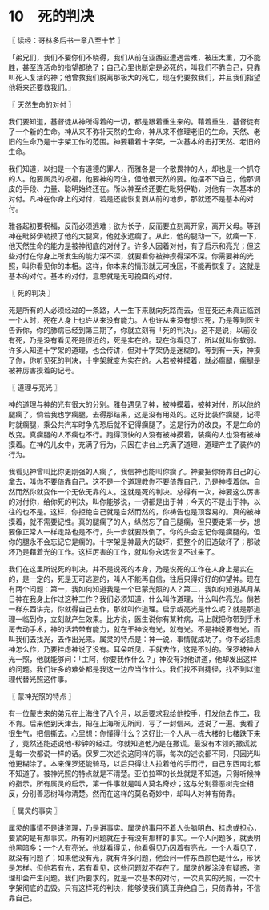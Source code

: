 # 10　死的判决



〖 读经：哥林多后书一章八至十节 〗

「弟兄们，我们不要你们不晓得，我们从前在亚西亚遭遇苦难，被压太重，力不能胜，甚至连活命的指望都绝了；自己心里也断定是必死的，叫我们不靠自己，只靠叫死人复活的神；他曾救我们脱离那极大的死亡，现在仍要救我们，并且我们指望他将来还要救我们。」



〖 天然生命的对付 〗

我们要知道，基督徒从神所得着的一切，都是跟着重生来的。藉着重生，基督徒有了一个新的生命。神从来不弥补天然的生命，神从来不修理老旧的生命。天然、老旧的生命乃是十字架工作的范围。神要藉着十字架，一次基本的击打天然、老旧的生命。

我们知道，以扫是一个有道德的罪人，而雅各是一个敬畏神的人，却也是一个抓夺的人。他要属灵的祝福，他要神的同住，但他很天然的要。他摆不下自己，他那调皮的手段、力量、聪明始终还在。所以神至终还要在毗努伊勒，对他有一次基本的对付。凡神在你身上的对付，若是还能恢复到从前的地步，那就还不是基本的对付。

雅各起初要祝福，反而必须逃难；欲为长子，反而要立刻离开家，离开父母。等到神在毗努伊勒摸了他的大腿窝，他就永远瘸了。从此，他的腿动一下，就瘸一下，他天然生命的能力是被神彻底的对付了。许多人因着对付，有了启示和亮光；但这些对付在你身上所发生的能力深不深，就要看你被神摸得深不深。你需要神的光照，叫你看见你的本相。这样，你本来的情形就无可挽回，不能再恢复了。这就是基本的对付。基本的对付，意思就是无可挽回的对付。



〖 死的判决 〗

死是所有的人必须经过的一条路，人一生下来就向死路而去，但在死还未真正临到一个人时，死在人身上也许从来没有能力。人也许从来没有想过死，乃是等到医生告诉你，你的肺病已经到第三期了，你就立刻有「死的判决」。这不是说，以前没有死，乃是没有看见死是很近的，死是实在的。现在你看见了，所以就叫你软弱。许多人知道十字架的道理，也会传讲，但对十字架仍是迷糊的。等到有一天，神摸了你，你听见死的判决，十字架就变为实在的。人若被神摸着，就必瘸腿，瘸腿是被神厉害摸着的记号。



〖 道理与亮光 〗

神的道理与神的光有很大的分别。雅各遇见了神，被神摸着，被神对付，所以他的腿瘸了。倘若我也学瘸腿，去得那结果，这是没有用处的。这好比装作瘸腿，记得时就瘸腿，乘公共汽车时争先恐后就不记得瘸腿了。这是行为的改良，不是生命的改变。真瘸腿的人不瘸也不行。跑得顶快的人没有被神摸着，装瘸的人也没有被神摸着。在神的儿女中，充满了行为，只因在讲台上充满了道理，道理产生了装作的行为。

我看见神曾叫比你更刚强的人瘸了，我信神也能叫你瘸了。神要把你倚靠自己的心拿去，叫你不要倚靠自己，这不是一个道理教你不要倚靠自己，乃是神摸着你，自然而然你就变作一个无依无靠的人。这就是死的判决。总得有一次，神要这么厉害的对付你，给你死的判决，叫你能够说，一切都是出于神；今天的不是出于神，以往的也不是。这样，你拒绝自己就是自然而然的，你祷告也是顶容易的。真的被神摸着，就不需要记性。真的腿瘸了的人，纵然忘了自己腿瘸，但只要走第一步，想要像正常人一样走路也是不行，头一步就要跌倒了。你的头会忘记你是瘸腿的，但你的腿永不会忘记它是瘸的。十字架是神最大的破坏，把整个的旧造破坏了；那破坏乃是藉着光的工作。这样厉害的工作，就叫你永远恢复不过来了。

我们在这里所说死的判决，并不是说死的本身，乃是说死的工作在人身上是实在的，是一定的，死是无可逃避的，叫人不能再自信，往后只得好好的仰望神。现在有两个问题：第一，我如何知道我是一个已蒙光照的人？第二，我如何知道某月某日神在我身上作过这种工作？我们必须知道，什么叫作道理，什么叫作亮光。倘若一样东西讲完，你就得自己去作，那就叫作道理。启示或亮光是什么呢？就是那道理一临到你，立刻就产生效果。比方说，医生说你有某种病，马上就把你带到手术房去动手术，神的话若带有能力，就在于神说有光，就有光。不是神说要有光，而叫我们去找光，去作出光来。属灵的特点是：神一说，事情就成功了。你不必挂虑神怎么作，乃要挂虑神说了没有。耳朵听见，手就去作，这是不对的。保罗被神大光一照，他就能够问：「主阿，你要我作什么？」神没有对他讲道，他却发出这样的问题。我们许多的难处都是我这一边应当作什么。我们找不到捷径，找不到以道理代替光照这件事。



〖 蒙神光照的特点 〗

有一位蒙古来的弟兄在上海住了八个月，以后要求我给他按手，打发他去作工，我不肯。后来他到天津去，把在上海所见所闻，写了一封信来，述说了一遍。我看了很生气，把信撕去。心里想：你懂得什么？这好比一个人从一栋大楼的七楼跌下来了，竟然还能述说他-秒钟的经过。你就知道他乃是在撒谎。最没有本领的撒谎就是每一次都说一样的话。保罗三次述说这同样的事，每次的述说都不同，只因光叫他更糊涂了。本来保罗还能骑马，以后只得让人拉着他的手而行，自己东西南北都不知道了。被神光照的特点就是不清楚。亚伯拉罕的长处就是不知道，只得听候神的指示。所有属灵的启示，第一件事就是叫人莫名奇妙；这与分别善恶树完全相反，分别善恶树叫你清楚。然而在这样的莫名奇妙中，却叫人对神有倚靠。



〖 属灵的事实 〗

属灵的事情不是讲道理，乃是讲事实。属灵的事用不着人头脑明白、挂虑或担心，要紧的是有那事实。所有的问题就在于有没有那样的事实。一个人问题多，就表明他黑暗多；一个人有亮光，他就看得见，他看得见乃因着有亮光。一个人看见了，就没有问题了；如果他没有光，就有许多问题，他会问一件东西颜色是什么，形状是怎样。但他若有光，若有看见，这些问题就不存在了。属灵的糊涂没有疑惑，道理却会产生问题。我们所要求的，就是一次基本的对付，一次真实的光照，一次十字架彻底的击毁。只有这样死的判决，能够使我们真正弃绝自己，只倚靠神，不信靠自己。


